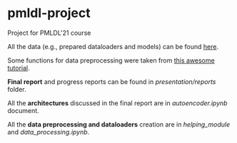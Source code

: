 # pmldl-project
Project for PMLDL'21 course

All the data (e.g., prepared dataloaders and models) can be found [here](https://drive.google.com/drive/folders/1uGl1-Ao-Ve4WrjN6BhGNWXkhk4BmiBwt?usp=sharing).

Some functions for data preprocessing were taken from [this awesome tutorial](https://towardsdatascience.com/deep-learning-on-point-clouds-implementing-pointnet-in-google-colab-1fd65cd3a263).

**Final report** and progress reports can be found in _presentation/reports_ folder.

All the **architectures** discussed in the final report are in _autoencoder.ipynb_ document.

All the **data preprocessing and dataloaders** creation are in _helping_module_ and _data_processing.ipynb_.
